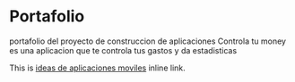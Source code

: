 # Portafolio
portafolio del proyecto de construccion de aplicaciones
Controla tu money
es una aplicacion que te controla tus gastos y da estadisticas
<p>This is <a href="https://github.com/camilouan/Portafolio/blob/main/Ideas%20de%20proyectos%20de%20aplicaciones%20Android.md" title="ideas de proyecto de aplicaciones moviles">
ideas de aplicaciones moviles</a> inline link.</p>
